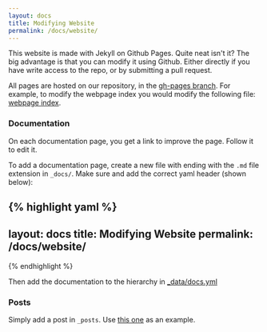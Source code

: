 ```yaml
---
layout: docs
title: Modifying Website
permalink: /docs/website/
---
```


This website is made with Jekyll on Github Pages. Quite neat isn't it? The big advantage is that you can modify it using Github. Either directly if you have write access to the repo, or by submitting a pull request.

All pages are hosted on our repository, in the [gh-pages branch](https://github.com/Shufflepuck/Gala/tree/gh-pages).
For example, to modify the webpage index you would modify the following file: [webpage index](https://github.com/Shufflepuck/Gala/blob/gh-pages/index.html).

### Documentation

On each documentation page, you get a link to improve the page. Follow it to edit it.

To add a documentation page, create a new file with ending with the `.md` file extension in `_docs/`. Make sure and add the correct yaml header (shown below):

{% highlight yaml %}
---
layout: docs
title: Modifying Website
permalink: /docs/website/
---
{% endhighlight %}

Then add the documentation to the hierarchy in [_data/docs.yml](https://github.com/Shufflepuck/Gala/blob/gh-pages/_data/docs.yml)

### Posts

Simply add a post in `_posts`. Use [this one](https://github.com/Shufflepuck/Gala/blob/gh-pages/_posts/2015-12-10-newsite.markdown) as an example.
